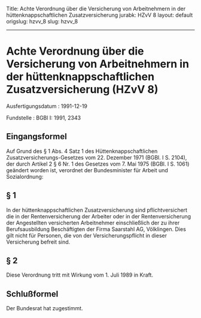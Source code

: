 Title: Achte Verordnung über die Versicherung von Arbeitnehmern in der hüttenknappschaftlichen
  Zusatzversicherung
jurabk: HZvV 8
layout: default
origslug: hzvv_8
slug: hzvv_8

---

# Achte Verordnung über die Versicherung von Arbeitnehmern in der hüttenknappschaftlichen Zusatzversicherung (HZvV 8)

Ausfertigungsdatum
:   1991-12-19

Fundstelle
:   BGBl I: 1991, 2343



## Eingangsformel

Auf Grund des § 1 Abs. 4 Satz 1 des Hüttenknappschaftlichen
Zusatzversicherungs-Gesetzes vom 22. Dezember 1971 (BGBl. I S. 2104),
der durch Artikel 2 § 6 Nr. 1 des Gesetzes vom 7. Mai 1975 (BGBl. I S.
1061) geändert worden ist, verordnet der Bundesminister für Arbeit und
Sozialordnung:


## § 1

In der hüttenknappschaftlichen Zusatzversicherung sind
pflichtversichert die in der Rentenversicherung der Arbeiter oder in
der Rentenversicherung der Angestellten versicherten Arbeitnehmer
einschließlich der zu ihrer Berufsausbildung Beschäftigten der Firma
Saarstahl AG, Völklingen. Dies gilt nicht für Personen, die von der
Versicherungspflicht in dieser Versicherung befreit sind.


## § 2

Diese Verordnung tritt mit Wirkung vom 1. Juli 1989 in Kraft.


## Schlußformel

Der Bundesrat hat zugestimmt.

